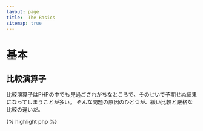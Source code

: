 ```yaml
---
layout: page
title:  The Basics
sitemap: true
---
```


# 基本

## 比較演算子

比較演算子はPHPの中でも見過ごされがちなところで、そのせいで予期せぬ結果になってしまうことが多い。
そんな問題の原因のひとつが、緩い比較と厳格な比較の違いだ。

{% highlight php %}
<?php
$a = 5;   // 5はinteger型

var_dump($a == 5);       // 値の比較。trueを返す
var_dump($a == '5');     // 値の比較(型は無視)。trueを返す
var_dump($a === 5);      // 型と値の比較(integer vs. integer)。trueを返す
var_dump($a === '5');    // 型と値の比較(integer vs. string)。falseを返す

/**
 * 厳格な比較
 */
if (strpos('testing', 'test')) {    // 'test' は 0 番目の位置にあり、これはboolean型の'false'と見なされる
    // コード...
}

// vs

if (strpos('testing', 'test') !== false) {    // 厳格な比較が行われるので、これは成立する(0 !== false)
    // コード...
}
{% endhighlight %}

* [比較演算子](http://php.net/language.operators.comparison)
* [比較の表](http://php.net/types.comparisons)
* [比較のチートシート](http://phpcheatsheets.com/index.php?page=compare)

## 条件式

### If 文

'if/else'文を関数やクラスの中で使うときにありがちな誤解がある。
そうじゃなかったときにどんな結果になるのかを示すために'else'が必須だと考えることだ。
でも、もしその結果を戻り値に使うのなら'else'は必須じゃない。
だって'return'の時点で関数は終了するんだから、'else'は無意味だ。

{% highlight php %}
<?php
function test($a)
{
    if ($a) {
        return true;
    } else {
        return false;
    }
}

// vs

function test($a)
{
    if ($a) {
        return true;
    }
    return false;    // 別にelseがなくたっていいよね
}
{% endhighlight %}

* [If 文](http://php.net/control-structures.if)

### Switch 文

Switch文を使えば、ifとelseifを延々と書き連ねる必要がなくなる。
でも、気をつけないといけないこともある。

- Switch文は値を比較するだけで、型は比較しない(つまり、'=='で比較してるってこと)
- マッチする条件が見つかるまで、すべてのcaseを順に評価する。マッチするものがない場合、もしdefaultが定義されていればそれを使う
- 'break'がなければそのまま次のcaseに進み、breakかreturnに達するまで止まらない
- 関数の中で'return'を使うときは'break'は不要だ。その時点で関数を終了する

{% highlight php %}
<?php
$answer = test(2);    // 'case 2'のコードと'case 3'のコードを両方実行する

function test($a)
{
    switch ($a) {
        case 1:
            // コード...
            break;             // breakでswitch文を抜ける
        case 2:
            // コード...        // breakしてないので'case 3'の評価に進む
        case 3:
            // コード...
            return $result;    // 関数の中で'return'すると、ここで関数を抜ける
        default:
            // コード...
            return $error;
    }
}
{% endhighlight %}

* [Switch 文](http://php.net/control-structures.switch)
* [PHP switch](http://phpswitch.com/)

## グローバル名前空間

名前空間を使っていると、自作の関数に邪魔されて組み込みの関数が実行できなくなることがある。
これを修正するには、組み込み関数を使いたいときには関数名の前にバックスラッシュをつけるようにするといい。

{% highlight php %}
<?php
namespace phptherightway;

function fopen()
{
    $file = \fopen();    // 組み込みの関数と同じ名前の関数を定義しているので、
                         // 組み込みのfopen関数を実行するには"\"を追加する
}

function array()
{
    $iterator = new \ArrayIterator();    // ArrayIteratorは組み込みのクラスである。名前にバックスラッシュをつけずに使うと、
                                         // phptherightway名前空間でこの名前を探してしまう。
}
{% endhighlight %}

* [グローバル空間](http://php.net/language.namespaces.global)
* [グローバルに関するルール](http://php.net/userlandnaming.rules)

## 文字列

### 連結

- 一行がある一定の長さ (目安は120文字) を超える場合は複数行に分けて連結する
- 可読性を考えると、代入演算子でつなげるよりも連結演算子を使ったほうがよい
- 同じ変数のスコープ内ではあるが、連結演算子で次の行に移るときはインデントする


{% highlight php %}
<?php
$a  = 'Multi-line example';    // 連結代入演算子 (.=)
$a .= "\n";
$a .= 'of what not to do';

// vs

$a = 'Multi-line example'      // 連結演算子 (.)
    . "\n"                     // 改行してインデント
    . 'of what to do';
{% endhighlight %}

* [文字列演算子](http://php.net/language.operators.string)

### 文字列型

文字列型は文字をつなげたものだ。…と、それだけ聞けばきわめてシンプルに感じるはずだ。
でも、文字列にはいくつかの種類があって、それぞれ微妙に構文が違っているし、挙動も違う。

#### シングルクォート

シングルクォートは、「リテラル文字列」を表すために使うものだ。
リテラル文字列では、特殊文字をパースしたり変数を展開したりはしない。

シングルクォートを使っている場合に、 `'some $thing'` のように変数名を埋め込める。
このときの出力は、そのまま `some $thing` になる。
ダブルクォートを使った場合は、 `$thing` を変数名とみなして評価する。
もし変数が見つからなければ、エラーになる。


{% highlight php %}
<?php
echo 'This is my string, look at how pretty it is.';    // 単純な文字列で、パースする必要がない

/**
 * 出力は、
 *
 * This is my string, look at how pretty it is.
 */
{% endhighlight %}

* [シングルクォート](http://php.net/language.types.string#language.types.string.syntax.single)

#### ダブルクォート

ダブルクォートは、文字列界におけるスイスアーミーナイフだ。
変数を展開するだけではなく、あらゆる特殊文字もパースしてくれる。
たとえば `\n` を改行に変換したり、 `\t` をタブに変換したりといったことだ。

{% highlight php %}
<?php
echo 'phptherightway is ' . $adjective . '.'     // シングルクォートを使った例。複数の要素を連結し、
    . "\n"                                       // 変数の埋め込みやエスケープを使っている
    . 'I love learning' . $code . '!';

// vs

echo "phptherightway is $adjective.\n I love learning $code!"  // ダブルクォートを使えば、別々の要素に分けずに
                                                               // ひとまとめにできる
{% endhighlight %}

ダブルクォートの中には、変数を含めることもできる。

{% highlight php %}
<?php
$juice = 'プラム';
echo "$juice ジュース大好き";    // 出力：プラム ジュース大好き
{% endhighlight %}

この機能を使おうとしたときに、変数名と他の文字がつながってしまうことがよくある。
その結果、どこまでが変数名でどこからがリテラル文字なのかがわからなくなってしまう。

この問題に対応するためには、変数名を波括弧で囲めばいい。

{% highlight php %}
<?php
$juice = 'plum';
echo "I drank some juice made of $juices";    // $juiceがパースできない

// vs

$juice = 'plum';
echo "I drank some juice made of {$juice}s";    // これで、変数は$juiceだとわかる

/**
 * 配列などの場合も波括弧で囲む
 */

$juice = array('apple', 'orange', 'plum');
echo "I drank some juice made of {$juice[1]}s";   // これで、$juice[1]がパースできる
{% endhighlight %}

* [ダブルクォート](http://php.net/language.types.string#language.types.string.syntax.double)

#### Nowdoc 構文

NowdocはPHP 5.3で導入された構文で、内部的にはシングルクォートと同じような動きをする。
複数行にまたがる文字列を、連結演算子なしで表すのに適している。

{% highlight php %}
<?php
$str = <<<'EOD'             // 最初は <<<
Example of string
spanning multiple lines
using nowdoc syntax.
$a does not parse.
EOD;                        // 終了文字列はそれ単体でひとつの行に書く。また行頭に書かないといけない

/**
 * 出力は、
 *
 * Example of string
 * spanning multiple lines
 * using nowdoc syntax.
 * $a does not parse.
 */
{% endhighlight %}

* [Nowdoc](http://php.net/language.types.string#language.types.string.syntax.nowdoc)

#### ヒアドキュメント構文

ヒアドキュメントは、内部的にはダブルクォートと同じような動きをする。
複数行にまたがる文字列を、連結演算子なしで表すのに適している。

{% highlight php %}
<?php
$a = 'Variables';

$str = <<<EOD               // 最初は <<<
Example of string
spanning multiple lines
using heredoc syntax.
$a are parsed.
EOD;                        // 終了文字列はそれ単体でひとつの行に書く。また行頭に書かないといけない

/**
 * 出力は、
 *
 * Example of string
 * spanning multiple lines
 * using heredoc syntax.
 * Variables are parsed.
 */
{% endhighlight %}

* [ヒアドキュメント](http://php.net/language.types.string#language.types.string.syntax.heredoc)

### どっちが速い？

シングルクォートで囲んだほうが、ダブルクォートで囲むよりもちょっとだけ速くなるという迷信が、蔓延している。
でもこれは、間違いだ。

単一の文字列を定義するだけで、文字列の連結などの込み入った処理をしないのであれば、
シングルクォートであろうがダブルクォートであろうが、まったく同じことだ。
どちらが速いとか遅いとかいうことはない。

文字列と任意の型の値を連結したり、ダブルクォートで囲んだ文字列に変数を埋め込んだりしたときの結果は、場合によって異なる。
値の数が少ないときには、埋め込みよりも連結のほうが少しだけ速くなるだろう。
値の数が多くなると、逆に変数を埋め込んだほうが少しだけ速くなるだろう。

文字列を使って何をするにせよ、この違いが目に見えてアプリケーションに影響を及ぼすことはない。
そんなことのためにコードを書き換えるのは、まったくのムダ。
それぞれの意味、そして変更することによる影響を本当に理解しているのでない限り、
そんな些細な最適化は避けること。

* [シングルクォートのほうが速いという神話への反証](http://nikic.github.io/2012/01/09/Disproving-the-Single-Quotes-Performance-Myth.html)


## 三項演算子

三項演算子を使えばコードを短くできるが、必要以上に使いすぎていることが多い。
三項演算子をネストさせることもできるけれど、それぞれ別の行にしたほうが読みやすくなる。

{% highlight php %}
<?php
$a = 5;
echo ($a == 5) ? 'yay' : 'nay';
{% endhighlight %}

読みやすさを無視して、とにかく行数を減らそうとだけ考えてしまうと、こんな羽目になる。

{% highlight php %}
<?php
echo ($a) ? ($a == 5) ? 'yay' : 'nay' : ($b == 10) ? 'excessive' : ':(';    // やりすぎ。もはや読めない :-(
{% endhighlight %}

三項演算子で値を 'return' するには、書きかたに気をつけないといけない。

{% highlight php %}
<?php
$a = 5;
echo ($a == 5) ? return true : return false;    // この書きかただとエラーになる

// vs

$a = 5;
return ($a == 5) ? 'yay' : 'nope';    // この書きかたなら 'yay' を返す

{% endhighlight %}

注意しておきたいのは、boolean値を返したいというだけなら、別に三項演算子じゃなくてもかまわないってこと。

{% highlight php %}
<?php
$a = 3;
return ($a == 3) ? true : false; // $a == 3 なら true、そうでなければ false を返す

// vs

$a = 3;
return $a == 3; // これでも同じこと。$a == 3 なら true、そうでなければ false を返す

{% endhighlight %}

=== や !==、!=、== など、どの演算子であっても同じことだ。

#### Utilising brackets with ternary operators for form and function

三項演算子を使うときには、括弧を活用すればコードの可読性を挙げられるし、文の中に結合を含めることもできる。
括弧を使っても使わなくても変わらないのは、こんな例だ。

{% highlight php %}
<?php
$a = 3;
return ($a == 3) ? "yay" : "nope"; // $a == 3 なら yay、そうでなければ nope を返す

// vs

$a = 3;
return $a == 3 ? "yay" : "nope"; // $a == 3 なら yay、そうでなければ nope を返す
{% endhighlight %}

括弧を使えば、文のかたまり全体をチェックするときに、その中に結合を含めることもできる。
次の例は「$a == 3 かつ $b == 4」がtrueで、かつ$c == 5もtrueのときに、trueを返す。

{% highlight php %}
<?php
return ($a == 3 && $b == 4) && $c == 5;
{% endhighlight %}

もうひとつ、別の例を示そう。これは「$a != 3 かつ $b != 4」がtrue、あるいは$c == 5がtrueのときに、trueを返す。

{% highlight php %}
<?php
return ($a != 3 && $b != 4) || $c == 5;
{% endhighlight %}

PHP 5.3 以降では、三項演算子の第二項を省略できるようになった。
"式1 ?: 式3" みたいに書くと、式1がTRUEの場合は式1を返して、そうじゃない場合は式3を返す。

* [三項演算子](http://php.net/language.operators.comparison)

## 変数の宣言

コードをより「きれい」にするために、変数を宣言してよりわかりやすい名前をつけたくなることがよくある。
実際のところこれは、スクリプト内でメモリを二倍消費していることになる。
次の例で考えてみよう。仮にこの文字列が1MBぶんのデータを含んでいたとすると、
変数をコピーすれば実行時のメモリ消費量が2MBになってしまう。

{% highlight php %}
<?php
$about = 'A very long string of text';    // メモリを2MB消費する
echo $about;

// vs

echo 'A very long string of text';        // メモリの消費は1MBだけ
{% endhighlight %}

* [パフォーマンス改善のヒント](http://web.archive.org/web/20140625191431/https://developers.google.com/speed/articles/optimizing-php)

